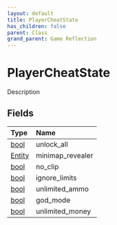 ```yaml
---
layout: default
title: PlayerCheatState
has_children: false
parent: Class
grand_parent: Game Reflection
---
```

# PlayerCheatState
Description 

## Fields
| Type | Name |
|:-------------|:--------------|
| [bool](/game-reflection/components/bool.md) | unlock_all |
| [Entity](/game-reflection/classes/entity.md) | minimap_revealer |
| [bool](/game-reflection/components/bool.md) | no_clip |
| [bool](/game-reflection/components/bool.md) | ignore_limits |
| [bool](/game-reflection/components/bool.md) | unlimited_ammo |
| [bool](/game-reflection/components/bool.md) | god_mode |
| [bool](/game-reflection/components/bool.md) | unlimited_money |
